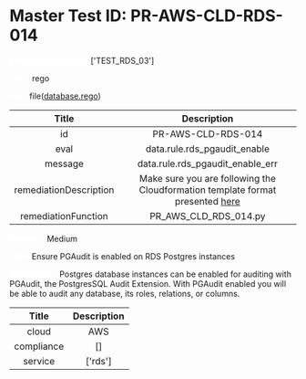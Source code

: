



# Master Test ID: PR-AWS-CLD-RDS-014


***<font color="white">Master Snapshot Id:</font>*** ['TEST_RDS_03']

***<font color="white">type:</font>*** rego

***<font color="white">rule:</font>*** file([database.rego])  
  
  
  
  

|Title|Description|
| :---: | :---: |
|id|PR-AWS-CLD-RDS-014|
|eval|data.rule.rds_pgaudit_enable|
|message|data.rule.rds_pgaudit_enable_err|
|remediationDescription|Make sure you are following the Cloudformation template format presented <a href='https://docs.aws.amazon.com/AWSCloudFormation/latest/UserGuide/aws-properties-rds-dbparametergroup.html#cfn-rds-dbparametergroup-parameters' target='_blank'>here</a>|
|remediationFunction|PR_AWS_CLD_RDS_014.py|


***<font color="white">Severity:</font>*** Medium

***<font color="white">Title:</font>*** Ensure PGAudit is enabled on RDS Postgres instances

***<font color="white">Description:</font>*** Postgres database instances can be enabled for auditing with PGAudit, the PostgresSQL Audit Extension. With PGAudit enabled you will be able to audit any database, its roles, relations, or columns.  
  
  

|Title|Description|
| :---: | :---: |
|cloud|AWS|
|compliance|[]|
|service|['rds']|



[database.rego]: https://github.com/prancer-io/prancer-compliance-test/tree/master/aws/cloud/database.rego
